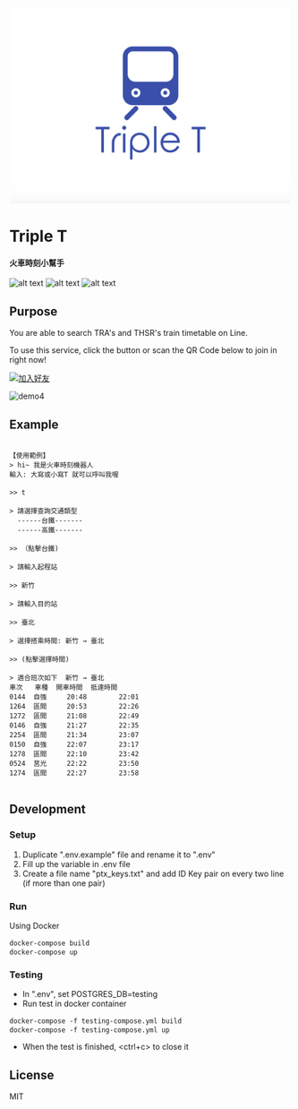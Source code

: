 <p align="center">
<img height="350" width="500" border="0" src="logo.png">
</p>

# Triple T  
#### 火車時刻小幫手

![alt text](https://img.shields.io/badge/python-3.6-blue.svg)
![alt text](https://img.shields.io/badge/coverage-81%25-yellow.svg)
![alt text](https://img.shields.io/dub/l/vibe-d.svg)

## Purpose
You are able to search TRA's and THSR's train timetable on Line. 

To use this service, click the button or scan the QR Code below to join in right now!

<a href="https://line.me/R/ti/p/%40xgy8464m"><img height="36" border="0" alt="加入好友" src="https://scdn.line-apps.com/n/line_add_friends/btn/zh-Hant.png"></a>

<img width="150" border="0" alt="demo4" src="https://i.imgur.com/oaRmKLX.png">


## Example

```text

【使用範例】
> hi~ 我是火車時刻機器人
輸入: 大寫或小寫T 就可以呼叫我喔

>> t

> 請選擇查詢交通類型
  ------台鐵-------
  ------高鐵-------

>> （點擊台鐵)

> 請輸入起程站

>> 新竹

> 請輸入目的站

>> 臺北

> 選擇搭乘時間: 新竹 → 臺北

>> (點擊選擇時間)

> 適合班次如下  新竹 → 臺北
車次   車種  開車時間  抵達時間
0144  自強     20:48        22:01
1264  區間     20:53        22:26
1272  區間     21:08        22:49
0146  自強     21:27        22:35
2254  區間     21:34        23:07
0150  自強     22:07        23:17
1278  區間     22:10        23:42
0524  莒光     22:22        23:50
1274  區間     22:27        23:58


```

## Development

### Setup
1. Duplicate ".env.example" file and rename it to ".env"
2. Fill up the variable in .env file
3. Create a file name "ptx_keys.txt" and add ID Key pair on every two line (if more than one pair)

### Run

Using Docker
```
docker-compose build
docker-compose up
```

### Testing
- In ".env", set POSTGRES_DB=testing
- Run test in docker container
```
docker-compose -f testing-compose.yml build
docker-compose -f testing-compose.yml up
```
- When the test is finished, <ctrl+c> to close it

## License

MIT